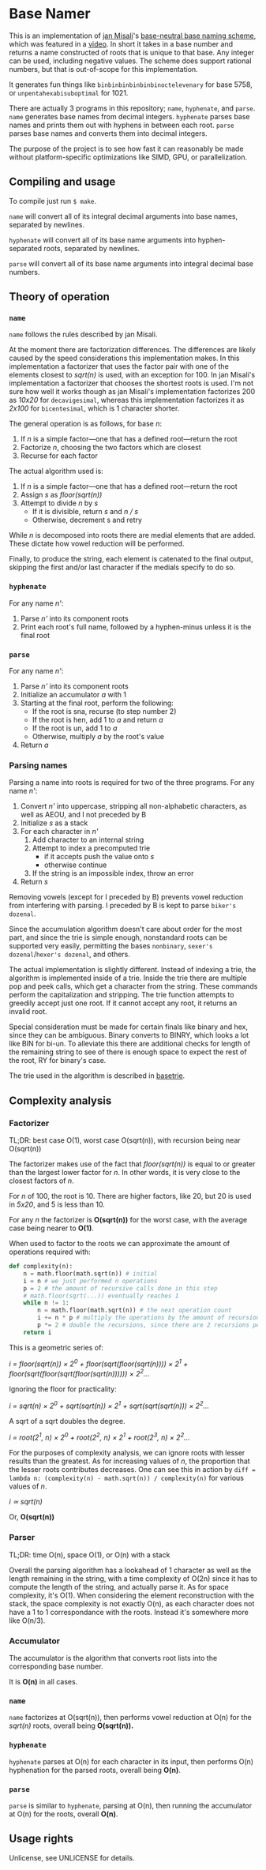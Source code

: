 # Base Namer

This is an implementation of [jan Misali](https://www.youtube.com/channel/UCJOh5FKisc0hUlEeWFBlD-w)'s [base-neutral base naming scheme](https://www.seximal.net/names-of-other-bases), which was featured in a [video](https://www.youtube.com/watch?v=7OEF3JD-jYo). In short it takes in a base number and returns a name constructed of roots that is unique to that base. Any integer can be used, including negative values. The scheme does support rational numbers, but that is out-of-scope for this implementation.

It generates fun things like `binbinbinbinbinbinoctelevenary` for base 5758, or `unpentahexabisuboptimal` for 1021.

There are actually 3 programs in this repository; `name`, `hyphenate`, and `parse`. `name` generates base names from decimal integers. `hyphenate` parses base names and prints them out with hyphens in between each root. `parse` parses base names and converts them into decimal integers.

The purpose of the project is to see how fast it can reasonably be made without platform-specific optimizations like SIMD, GPU, or parallelization.

## Compiling and usage

To compile just run `$ make`.

`name` will convert all of its integral decimal arguments into base names, separated by newlines.

`hyphenate` will convert all of its base name arguments into hyphen-separated roots, separated by newlines.

`parse` will convert all of its base name arguments into integral decimal base numbers.


## Theory of operation

### `name`

`name` follows the rules described by jan Misali.

At the moment there are factorization differences. The differences are likely caused by the speed considerations this implementation makes. In this implementation a factorizer that uses the factor pair with one of the elements closest to *sqrt(n)* is used, with an exception for 100. In jan Misali's implementation a factorizer that chooses the shortest roots is used. I'm not sure how well it works though as jan Misali's implementation factorizes 200 as *10x20* for `decavigesimal`, whereas this implementation factorizes it as *2x100* for `bicentesimal`, which is 1 character shorter.

The general operation is as follows, for base *n*:

1. If *n* is a simple factor—one that has a defined root—return the root
2. Factorize *n*, choosing the two factors which are closest
3. Recurse for each factor

The actual algorithm used is:

1. If *n* is a simple factor—one that has a defined root—return the root
2. Assign *s* as *floor(sqrt(n))*
3. Attempt to divide *n* by *s*
    - If it is divisible, return *s* and *n / s*
    - Otherwise, decrement s and retry

While *n* is decomposed into roots there are medial elements that are added.
These dictate how vowel reduction will be performed.

Finally, to produce the string, each element is catenated to the final output, skipping the first and/or last character if the medials specify to do so.

### `hyphenate`

For any name *n'*:

1. Parse *n'* into its component roots
2. Print each root's full name, followed by a hyphen-minus unless it is the final root

### `parse`

For any name *n'*:

1. Parse *n'* into its component roots
2. Initialize an accumulator *a* with 1
3. Starting at the final root, perform the following:
    - If the root is sna, recurse (to step number 2)
    - If the root is hen, add 1 to *a* and return *a*
    - If the root is un, add 1 to *a*
    - Otherwise, multiply *a* by the root's value
4. Return *a*

### Parsing names

Parsing a name into roots is required for two of the three programs. For any name *n'*:

1. Convert *n'* into uppercase, stripping all non-alphabetic characters, as well as AEOU, and I not preceded by B
2. Initialize *s* as a stack
2. For each character in *n'*
    1. Add character to an internal string
    2. Attempt to index a precomputed trie
        - if it accepts push the value onto *s*
        - otherwise continue
    3. If the string is an impossible index, throw an error
3. Return *s*

Removing vowels (except for I preceded by B) prevents vowel reduction from interfering with parsing. I preceded by B is kept to parse `biker's dozenal`.

Since the accumulation algorithm doesn't care about order for the most part, and since the trie is simple enough, nonstandard roots can be supported very easily, permitting the bases `nonbinary`, `sexer's dozenal`/`hexer's dozenal`, and others.

The actual implementation is slightly different. Instead of indexing a trie, the algorithm is implemented inside of a trie. Inside the trie there are multiple pop and peek calls, which get a character from the string. These commands perform the capitalization and stripping. The trie function attempts to greedily accept just one root. If it cannot accept any root, it returns an invalid root.

Special consideration must be made for certain finals like binary and hex, since they can be ambiguous. Binary converts to BINRY, which looks a lot like BIN for bi-un. To alleviate this there are additional checks for length of the remaining string to see of there is enough space to expect the rest of the root, RY for binary's case.

The trie used in the algorithm is described in [basetrie](basetrie).


## Complexity analysis

### Factorizer

TL;DR: best case O(1), worst case O(sqrt(n)), with recursion being near O(sqrt(n))

The factorizer makes use of the fact that *floor(sqrt(n))* is equal to or greater than the largest lower factor for *n*. In other words, it is very close to the closest factors of *n*.

For *n* of 100, the root is 10. There are higher factors, like 20, but 20 is used in *5x20*, and 5 is less than 10.

For any *n* the factorizer is **O(sqrt(n))** for the worst case, with the average case being nearer to **O(1)**.

When used to factor to the roots we can approximate the amount of operations required with:

```python
def complexity(n):
    n = math.floor(math.sqrt(n)) # initial
    i = n # we just performed n operations
    p = 2 # the amount of recursive calls done in this step
    # math.floor(sqrt(...)) eventually reaches 1
    while n != 1:
        n = math.floor(math.sqrt(n)) # the next operation count
        i += n * p # multiply the operations by the amount of recursions
        p *= 2 # double the recursions, since there are 2 recursions per step
    return i
```

This is a geometric series of:

*i = floor(sqrt(n)) × 2<sup>0</sup> + floor(sqrt(floor(sqrt(n)))) × 2<sup>1</sup> + floor(sqrt(floor(sqrt(floor(sqrt(n)))))) × 2<sup>2</sup>...*

Ignoring the floor for practicality:

*i = sqrt(n) × 2<sup>0</sup> + sqrt(sqrt(n)) × 2<sup>1</sup> + sqrt(sqrt(sqrt(n))) × 2<sup>2</sup>...*

A sqrt of a sqrt doubles the degree.

*i = root(2<sup>1</sup>, n) × 2<sup>0</sup> + root(2<sup>2</sup>, n) × 2<sup>1</sup> + root(2<sup>3</sup>, n) × 2<sup>2</sup>...*

For the purposes of complexity analysis, we can ignore roots with lesser results than the greatest. As for increasing values of *n*, the proportion that the lesser roots contributes decreases. One can see this in action by `diff = lambda n: (complexity(n) - math.sqrt(n)) / complexity(n)` for various values of *n*.

*i ≃ sqrt(n)*

Or, **O(sqrt(n))**

### Parser

TL;DR: time O(n), space O(1), or O(n) with a stack

Overall the parsing algorithm has a lookahead of 1 character as well as the length remaining in the string, with a time complexity of O(2n) since it has to compute the length of the string, and actually parse it. As for space complexity, it's O(1). When considering the element reconstruction with the stack, the space complexity is not exactly O(n), as each character does not have a 1 to 1 correspondance with the roots. Instead it's somewhere more like O(n/3).

### Accumulator

The accumulator is the algorithm that converts root lists into the corresponding base number.

It is **O(n)** in all cases.

### `name`

`name` factorizes at O(sqrt(n)), then performs vowel reduction at O(n) for the *sqrt(n)* roots, overall being **O(sqrt(n)).**

### `hyphenate`

`hyphenate` parses at O(n) for each character in its input, then performs O(n) hyphenation for the parsed roots, overall being **O(n)**.

### `parse`

`parse` is similar to `hyphenate`, parsing at O(n), then running the accumulator at O(n) for the roots, overall **O(n)**.


## Usage rights

Unlicense, see UNLICENSE for details.
